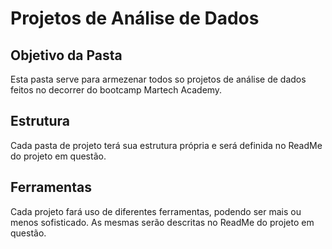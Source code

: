 # Projetos de Análise de Dados

## Objetivo da Pasta

Esta pasta serve para armezenar todos so projetos de análise de dados feitos no decorrer do bootcamp Martech Academy.

## Estrutura

Cada pasta de projeto terá sua estrutura própria e será definida no ReadMe do projeto em questão.

## Ferramentas

Cada projeto fará uso de diferentes ferramentas, podendo ser mais ou menos sofisticado. As mesmas serão descritas no ReadMe do projeto em questão.
